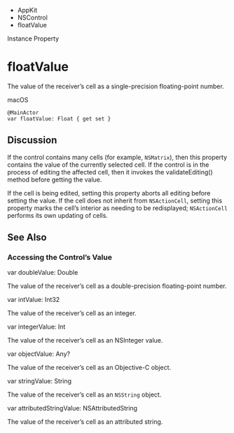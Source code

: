 

- AppKit
- NSControl
-  floatValue 

Instance Property

# floatValue

The value of the receiver’s cell as a single-precision floating-point number.

macOS

``` source
@MainActor
var floatValue: Float { get set }
```

## Discussion

If the control contains many cells (for example, `NSMatrix`), then this property contains the value of the currently selected cell. If the control is in the process of editing the affected cell, then it invokes the validateEditing() method before getting the value.

If the cell is being edited, setting this property aborts all editing before setting the value. If the cell does not inherit from `NSActionCell`, setting this property marks the cell’s interior as needing to be redisplayed; `NSActionCell` performs its own updating of cells.

## See Also

### Accessing the Control’s Value

var doubleValue: Double

The value of the receiver’s cell as a double-precision floating-point number.

var intValue: Int32

The value of the receiver’s cell as an integer.

var integerValue: Int

The value of the receiver’s cell as an NSInteger value.

var objectValue: Any?

The value of the receiver’s cell as an Objective-C object.

var stringValue: String

The value of the receiver’s cell as an `NSString` object.

var attributedStringValue: NSAttributedString

The value of the receiver’s cell as an attributed string.

